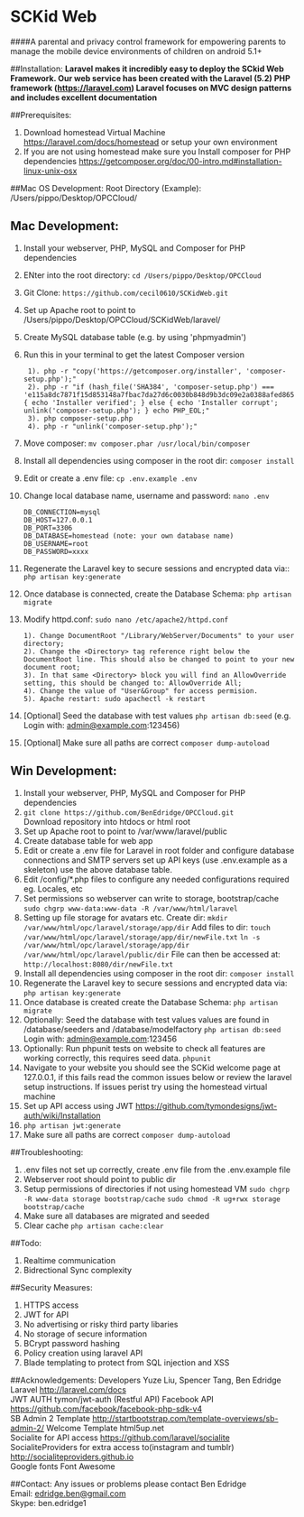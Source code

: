 # SCKid Web
####A parental and privacy control framework for empowering parents to manage the mobile device environments of children on android 5.1+

##Installation:
**Laravel makes it incredibly easy to deploy the SCkid Web Framework. Our web service has been created with the Laravel (5.2) PHP framework (https://laravel.com) Laravel focuses on MVC design patterns and includes excellent documentation**

##Prerequisites:
1. Download homestead Virtual Machine https://laravel.com/docs/homestead or setup your own environment
2. If you are not using homestead make sure you Install composer for PHP dependencies https://getcomposer.org/doc/00-intro.md#installation-linux-unix-osx

##Mac OS Development:
Root Directory (Example):
	/Users/pippo/Desktop/OPCCloud/

## Mac Development:
1. Install your webserver, PHP, MySQL and Composer for PHP dependencies 
2. ENter into the root directory: `cd /Users/pippo/Desktop/OPCCloud`
3. Git Clone: `https://github.com/cecil0610/SCKidWeb.git` 
4. Set up Apache root to point to /Users/pippo/Desktop/OPCCloud/SCKidWeb/laravel/
5. Create MySQL database table (e.g. by using 'phpmyadmin')
6. Run this in your terminal to get the latest Composer version

		1). php -r "copy('https://getcomposer.org/installer', 'composer-setup.php');"
		2). php -r "if (hash_file('SHA384', 'composer-setup.php') === 'e115a8dc7871f15d853148a7fbac7da27d6c0030b848d9b3dc09e2a0388afed865e6a3d6b3c0fad45c48e2b5fc1196ae') { echo 'Installer verified'; } else { echo 'Installer corrupt'; unlink('composer-setup.php'); } echo PHP_EOL;"
		3). php composer-setup.php
		4). php -r "unlink('composer-setup.php');"

7. Move composer: `mv composer.phar /usr/local/bin/composer`
8. Install all dependencies using composer in the root dir: `composer install`
9. Edit or create a .env file: `cp .env.example .env`
10. Change local database name, username and password: `nano .env`
			
		DB_CONNECTION=mysql
		DB_HOST=127.0.0.1
		DB_PORT=3306
		DB_DATABASE=homestead (note: your own database name)		DB_USERNAME=root
		DB_PASSWORD=xxxx
			
11. Regenerate the Laravel key to secure sessions and encrypted data via:: `php artisan key:generate`
11. Once database is connected, create the Database Schema: `php artisan migrate`
13. Modify httpd.conf: `sudo nano /etc/apache2/httpd.conf`

		1). Change DocumentRoot "/Library/WebServer/Documents" to your user directory;
		2). Change the <Directory> tag reference right below the DocumentRoot line. This should also be changed to point to your new document root;
		3). In that same <Directory> block you will find an AllowOverride setting, this should be changed to: AllowOverride All;
		4). Change the value of "User&Group" for access permision.
		5). Apache restart: sudo apachectl -k restart
		
14. [Optional] Seed the database with test values
`php artisan db:seed` (e.g. Login with: admin@example.com:123456)
15. [Optional] Make sure all paths are correct `composer dump-autoload`


## Win Development:
1. Install your webserver, PHP, MySQL and Composer for PHP dependencies  
2. `git clone https://github.com/BenEdridge/OPCCloud.git`  
    Download repository into htdocs or html root 
3. Set up Apache root to point to /var/www/laravel/public
4. Create database table for web app
5. Edit or create a .env file for Laravel in root folder and configure database connections and SMTP servers set up API keys (use .env.example as a skeleton) use the above database table.
6. Edit /config/*.php files to configure any needed configurations required eg. Locales, etc
7. Set permissions so webserver can write to storage, bootstrap/cache `sudo chgrp www-data:www-data -R /var/www/html/laravel`
8. Setting up file storage for avatars etc. Create dir: `mkdir /var/www/html/opc/laravel/storage/app/dir`
Add files to dir: `touch /var/www/html/opc/laravel/storage/app/dir/newFile.txt`
`ln -s /var/www/html/opc/laravel/storage/app/dir /var/www/html/opc/laravel/public/dir`
File can then be accessed at: `http://localhost:8080/dir/newFile.txt`
9. Install all dependencies using composer in the root dir: `composer install`  
10. Regenerate the Laravel key to secure sessions and encrypted data via: `php artisan key:generate`
11. Once database is created create the Database Schema: `php artisan migrate`
12. Optionally: Seed the database with test values values are found in /database/seeders and /database/modelfactory
`php artisan db:seed` Login with: admin@example.com:123456
13. Optionally: Run phpunit tests on website to check all features are working correctly, this requires seed data.
`phpunit`
14. Navigate to your website you should see the SCKid welcome page at 127.0.0.1, if this fails read the common issues below or review the laravel setup instructions. If issues perist try using the homestead virtual machine
15. Set up API access using JWT https://github.com/tymondesigns/jwt-auth/wiki/Installation
16. `php artisan jwt:generate`
17. Make sure all paths are correct `composer dump-autoload`

##Troubleshooting:
1. .env files not set up correctly, create .env file from the .env.example file
2. Webserver root should point to public dir
3. Setup permissions of directories if not using homestead VM `sudo chgrp -R www-data storage bootstrap/cache`
`sudo chmod -R ug+rwx storage bootstrap/cache`
4. Make sure all databases are migrated and seeded
5. Clear cache `php artisan cache:clear`

##Todo:
1. Realtime communication
2. Bidrectional Sync complexity

##Security Measures:
1. HTTPS access
2. JWT for API
3. No advertising or risky third party libaries
4. No storage of secure information
5. BCrypt password hashing
6. Policy creation using laravel API
7. Blade templating to protect from SQL injection and XSS

##Acknowledgements:
Developers Yuze Liu, Spencer Tang, Ben Edridge 
Laravel http://laravel.com/docs  
JWT AUTH tymon/jwt-auth (Restful API)
Facebook API https://github.com/facebook/facebook-php-sdk-v4  
SB Admin 2 Template http://startbootstrap.com/template-overviews/sb-admin-2/
Welcome Template html5up.net  
Socialite for API access https://github.com/laravel/socialite  
SocialiteProviders for extra access to(instagram and tumblr) http://socialiteproviders.github.io  
Google fonts
Font Awesome  

##Contact:
Any issues or problems please contact Ben Edridge  
Email: edridge.ben@gmail.com  
Skype: ben.edridge1  

